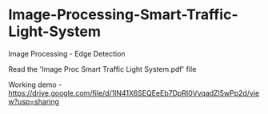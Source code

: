 # Image-Processing-Smart-Traffic-Light-System
Image Processing - Edge Detection

Read the 'Image Proc Smart Traffic Light System.pdf' file

Working demo - https://drive.google.com/file/d/1lN41X6SEQEeEb7DpRI0VvqadZl5wPp2d/view?usp=sharing
